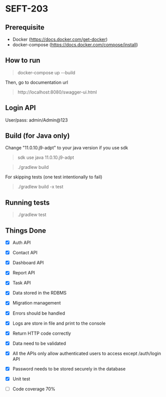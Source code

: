 # SEFT-203

## Prerequisite

* Docker (https://docs.docker.com/get-docker)
* docker-compose (https://docs.docker.com/compose/install)

## How to run

> docker-compose up --build

Then, go to documentation url

> http://localhost:8080/swagger-ui.html

## Login API

User/pass: admin/Admin@123

## Build (for Java only)

Change "11.0.10.j9-adpt" to your java version if you use sdk

> sdk use java 11.0.10.j9-adpt

> ./gradlew build

For skipping tests (one test intentionally to fail)

> ./gradlew build -x test

## Running tests

> ./gradlew test

## Things Done
- [x] Auth API
- [x] Contact API
- [x] Dashboard API
- [x] Report API
- [x] Task API
- [x] Data stored in the RDBMS
- [x] Migration management
- [x] Errors should be handled
- [x] Logs are store in file and print to the console
- [x] Return HTTP code correctly
- [x] Data need to be validated
- [x] All the APIs only allow authenticated users to access except /auth/login API
- [x] Password needs to be stored securely in the database
- [x] Unit test
- [ ] Code coverage 70%


